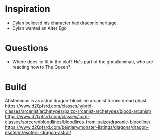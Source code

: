 # Inspiration
- Dylan believed his character had draconic heritage
- Dylan wanted an Alter Ego

# Questions
- Where does he fit in the plot? He's part of the ghoulluminati, who are reacting how to The Queen?

# Build
Abstemious is an astral dragon-bloodline arcanist turned dread ghast
https://www.d20pfsrd.com/classes/hybrid-classes/arcanist/archetypes/paizo-arcanist-archetypes/blood-arcanist/
https://www.d20pfsrd.com/classes/core-classes/sorcerer/bloodlines/bloodlines-from-paizo/draconic-bloodline/
https://www.d20pfsrd.com/bestiary/monster-listings/dragons/dragon-esoteric/esoteric-dragon-astral/
